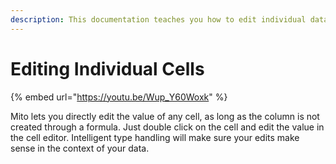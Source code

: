 ```yaml
---
description: This documentation teaches you how to edit individual data cells in Mito.
---
```


# Editing Individual Cells

{% embed url="https://youtu.be/Wup_Y60Woxk" %}



Mito lets you directly edit the value of any cell, as long as the column is not created through a formula. Just double click on the cell and edit the value in the cell editor. Intelligent type handling will make sure your edits make sense in the context of your data.
